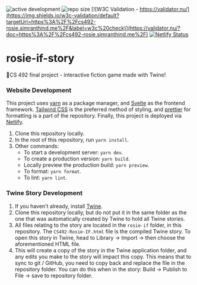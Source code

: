 ![active development](https://img.shields.io/badge/active%20dev-yes-brightgreen.svg)
![repo size](https://img.shields.io/github/languages/code-size/CS-492-Final-Project/rosie-if-story)
[![W3C Validation - https://validator.nu/](https://img.shields.io/w3c-validation/default?targetUrl=https%3A%2F%2Fcs492-rosie.simranthind.me%2F&label=w3c%20check)](https://validator.nu/?doc=https%3A%2F%2Fcs492-rosie.simranthind.me%2F)
[![Netlify Status](https://api.netlify.com/api/v1/badges/c24c8ae0-dfb6-43a1-9eb1-fabbaf3814d5/deploy-status)](https://app.netlify.com/sites/cs492-rosie/deploys)

# rosie-if-story
🌹CS 492 final project - interactive fiction game made with Twine!

### Website Development
This project uses [yarn](https://yarnpkg.com/) as a package manager, and [Svelte](https://svelte.dev/) as the frontend framework. [Tailwind CSS](https://tailwindcss.com/) is the preferred method of styling, and [prettier](https://prettier.io/) for formatting is a part of the repository. Finally, this project is deployed via [Netlify](https://www.netlify.com/).

1. Clone this repository locally.
2. In the root of this repository, run `yarn install`.
3. Other commands:
   * To start a development server: `yarn dev`.
   * To create a production version: `yarn build`.
   * Locally preview the production build: `yarn preview`.
   * To format: `yarn format`.
   * To lint: `yarn lint`.

### Twine Story Development
1. If you haven't already, install [Twine](https://twinery.org/).
2. Clone this repository locally, but do not put it in the same folder as the one that was automatically created by Twine to hold all Twine stories. 
3. All files relating to the story are located in the `rosie-if` folder, in this repository. The `CS492-Rosie-IF.html` file is the compiled Twine story. To open this story in Twine, head to Library → Import → then choose the aforementioned HTML file.
4. This will create a copy of the story in the Twine application folder, and any edits you make to the story will impact this copy. This means that to sync to git / GitHub, you need to copy back and replace the file in the repository folder. You can do this when in the story: Build → Publish to File → save to repository folder.
